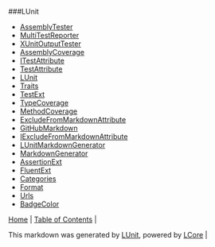 ###LUnit
 - [AssemblyTester](docs/AssemblyTester.md)
 - [MultiTestReporter](docs/MultiTestReporter.md)
 - [XUnitOutputTester](docs/XUnitOutputTester.md)
 - [AssemblyCoverage](docs/AssemblyCoverage.md)
 - [ITestAttribute](docs/ITestAttribute.md)
 - [TestAttribute](docs/TestAttribute.md)
 - [LUnit](docs/LUnit.md)
 - [Traits](docs/Traits.md)
 - [TestExt](docs/TestExt.md)
 - [TypeCoverage](docs/TypeCoverage.md)
 - [MethodCoverage](docs/MethodCoverage.md)
 - [ExcludeFromMarkdownAttribute](docs/ExcludeFromMarkdownAttribute.md)
 - [GitHubMarkdown](docs/GitHubMarkdown.md)
 - [IExcludeFromMarkdownAttribute](docs/IExcludeFromMarkdownAttribute.md)
 - [LUnitMarkdownGenerator](docs/LUnitMarkdownGenerator.md)
 - [MarkdownGenerator](docs/MarkdownGenerator.md)
 - [AssertionExt](docs/AssertionExt.md)
 - [FluentExt](docs/FluentExt.md)
 - [Categories](docs/Categories.md)
 - [Format](docs/Format.md)
 - [Urls](docs/Urls.md)
 - [BadgeColor](docs/BadgeColor.md)

[Home](../README.md) | [Table of Contents](../TableOfContents.md) | 


This markdown was generated by [LUnit](https://github.com/CodeSingularity/LUnit), powered by [LCore](https://github.com/CodeSingularity/LCore) | 

